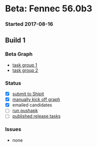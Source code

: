# Beta: Fennec 56.0b3

### Started 2017-08-16

## Build 1

### Beta Graph
- [task group 1](https://tools.taskcluster.net/push-inspector/#/UsFihTK0QU6Wi0sJAwR_0Q)
- [task group 2](https://tools.taskcluster.net/push-inspector/#/jfwawNBNSCaR60P6-o8lWQ)

### Status
- [x] [submit to Shipit](https://wiki.mozilla.org/Release:Release_Automation_on_Mercurial:Starting_a_Release#Submit_to_Ship_It)
- [x] [manually kick off graph](https://github.com/mozilla/releasewarrior/blob/master/how-tos/fennec-temp-relpro.md#start-off-the-fennec-graph)
- [x] emailed candidates
- [ ] [run pushapk](https://github.com/mozilla/releasewarrior/blob/master/how-tos/fennec-temp-relpro.md#run-pushapk-manually)
- [ ] [published release tasks](https://wiki.mozilla.org/Release:Release_Automation_on_Mercurial:Updates_through_Shipping#Post-release_tasks)

### Issues
- none


